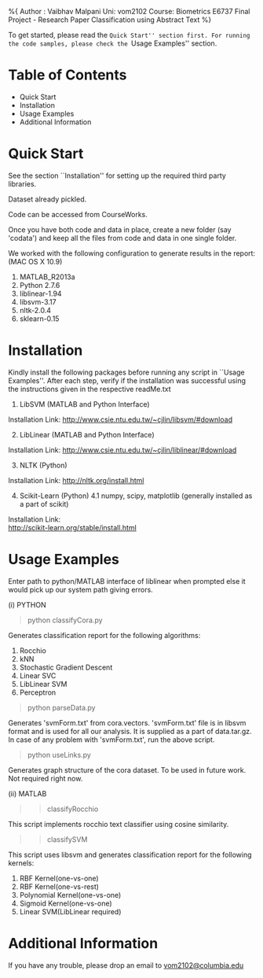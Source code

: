 %{ 
    Author : Vaibhav Malpani 
    Uni: vom2102
    Course: Biometrics E6737
    Final Project - Research Paper Classification using Abstract Text
%}

To get started, please read the ``Quick Start'' section first.
For running the code samples, please check the ``Usage Examples'' section.

Table of Contents
=================

- Quick Start
- Installation
- Usage Examples
- Additional Information

Quick Start
===========

See the section ``Installation'' for setting up the required third party libraries.

Dataset already pickled.

Code can be accessed from CourseWorks.

Once you have both code and data in place, create a new folder (say 'codata') 
and keep all the files from code and data in one single folder.

We worked with the following configuration to generate results in the report:
(MAC OS X 10.9)
1. MATLAB_R2013a
2. Python 2.7.6
3. liblinear-1.94
4. libsvm-3.17
5. nltk-2.0.4
6. sklearn-0.15

Installation
============

Kindly install the following packages before running any script in ``Usage Examples''. 
After each step, verify if the installation was successful using the instructions 
given in the respective readMe.txt

1. LibSVM (MATLAB and Python Interface)

Installation Link:
http://www.csie.ntu.edu.tw/~cjlin/libsvm/#download

2. LibLinear (MATLAB and Python Interface)

Installation Link:
http://www.csie.ntu.edu.tw/~cjlin/liblinear/#download

3. NLTK (Python)

Installation Link:
http://nltk.org/install.html

4. Scikit-Learn (Python)
	4.1 numpy, scipy, matplotlib (generally installed as a part of scikit)

Installation Link:	
http://scikit-learn.org/stable/install.html

Usage Examples
==============

Enter path to python/MATLAB interface of liblinear when prompted else it would pick up 
our system path giving errors.

(i) PYTHON

> python classifyCora.py

Generates classification report for the following algorithms:
1. Rocchio
2. kNN
3. Stochastic Gradient Descent
4. Linear SVC
5. LibLinear SVM
6. Perceptron

> python parseData.py

Generates 'svmForm.txt' from cora.vectors. 
'svmForm.txt' file is in libsvm format and is used for all our analysis. 
It is supplied as a part of data.tar.gz. 
In case of any problem with 'svmForm.txt', run the above script.

> python useLinks.py

Generates graph structure of the cora dataset.
To be used in future work. Not required right now.

(ii) MATLAB

>> classifyRocchio

This script implements rocchio text classifier using cosine similarity. 

>> classifySVM

This script uses libsvm and generates classification report for the following kernels:
1. RBF Kernel(one-vs-one) 
2. RBF Kernel(one-vs-rest) 
3. Polynomial Kernel(one-vs-one) 
4. Sigmoid Kernel(one-vs-one) 
5. Linear SVM(LibLinear required) 

Additional Information
======================

If you have any trouble, please drop an email to vom2102@columbia.edu